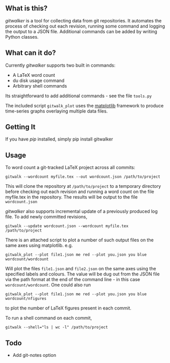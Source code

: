 What is this?
-------------------
*gitwalker* is a tool for collecting data from git repositories. It automates
the process of checking out each revision, running some command and logging the
output to a JSON file. Additional commands can be added by writing Python classes.

What can it do?
-------------------
Currently _gitwalker_ supports two built in commands:

 * A LaTeX word count
 * du disk usage command
 * Arbitrary shell commands

Its straightforward to add additional commands - see the file `tools.py`

The included script `gitwalk_plot` uses the
[matplotlib](http://matplotlib.sourceforge.net/index.html) framework to produce
time-series graphs overlaying multiple data files.

Getting It
-------------------
If you have *pip* installed, simply
    pip install gitwalker

Usage
--------------------
To word count a git-tracked LaTeX project across all commits:

    gitwalk --wordcount myfile.tex --out wordcount.json /path/to/project

This will clone the repository at `/path/to/project` to a temporary directory
before checking out each revision and running a word count on the file
myfile.tex in the repository. The results will be output to the file `wordcount.json`

*gitwalker* also supports incremental update of a previously produced log file. To add newly committed revisions,

    gitwalk --update wordcount.json --wordcount myfile.tex /path/to/project

There is an attached script to plot a number of such output files on the same
axes using matplotlib. e.g.

    gitwalk_plot --plot file1.json me red --plot you.json you blue wordcount/wordcount

Will plot the files `file1.json` and `file2.json` on the same axes using the
specified labels and colours. The value will be dug out from the JSON file via
the path format at the end of the command line - in this case `wordcount/wordcount`. One could also run

    gitwalk_plot --plot file1.json me red --plot you.json you blue wordcount/nfigures

to plot the number of LaTeX figures present in each commit.

To run a shell command on each commit,

    gitwalk --shell="ls | wc -l" /path/to/project

Todo
--------------------
* Add git-notes option
